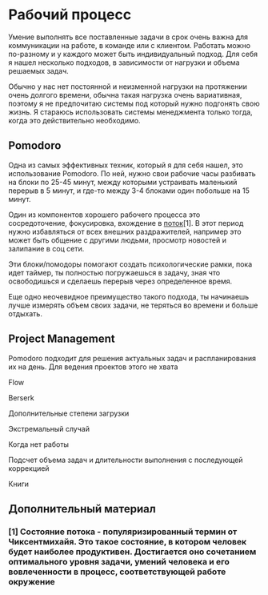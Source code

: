 # Рабочий процесс

Умение выполнять все поставленные задачи в срок очень важна для коммуникации на работе, в команде или с клиентом. Работать можно по-разному и у каждого может быть индивидуальный подход. Для себя я нашел несколько подходов, в зависимости от нагрузки и объема решаемых задач.

Обычно у нас нет постоянной и неизменной нагрузки на протяжении очень долгого времени, обычна такая нагрузка очень вариативная, поэтому я не предпочитаю системы под который нужно подгонять свою жизнь. Я стараюсь использовать системы менеджмента только тогда, когда это действительно необходимо.

## Pomodoro

Одна из самых эффективных техник, который я для себя нашел, это использование Pomodoro. По ней, нужно свои рабочие часы разбивать на блоки по 25-45 минут, между которыми устраивать маленький перерыв в 5 минут, и где-то между 3-4 блоками один побольше на 15 минут.

Один из компонентов хорошего рабочего процесса это сосредоточение, фокусировка, вхождение в [поток](https://ru.wikipedia.org/wiki/%D0%9F%D0%BE%D1%82%D0%BE%D0%BA_(%D0%BF%D1%81%D0%B8%D1%85%D0%BE%D0%BB%D0%BE%D0%B3%D0%B8%D1%8F))[1]. В этот период нужно избавляться от всех внешних раздражителей, например это может быть общение с другими людьми, просмотр новостей и залипание в соц сети.

Эти блоки/помодоры помогают создать психологические рамки, пока идет таймер, ты полностью погружаешься в задачу, зная что освободишься и сделаешь перерыв через определенное время.

Еще одно неочевидное преимущество такого подхода, ты начинаешь лучше измерять объем своих задачи, не теряться во времени и больше отдыхать.

## Project Management

Pomodoro подходит для решения актуальных задач и распланирования их на день. Для ведения проектов этого не хвата

Flow

Berserk

Дополнительные степени загрузки

Экстремальный случай

Когда нет работы

Подсчет объема задач и длительности выполнения с последующей коррекцией

Книги

## Дополнительный материал

### [1] Состояние потока - популяризированный термин от Чиксентмихайя. Это такое состояние, в котором человек будет наиболее продуктивен. Достигается оно сочетанием оптимального уровня задачи, умений человека и его вовлеченности в процесс, соответствующей работе окружение
